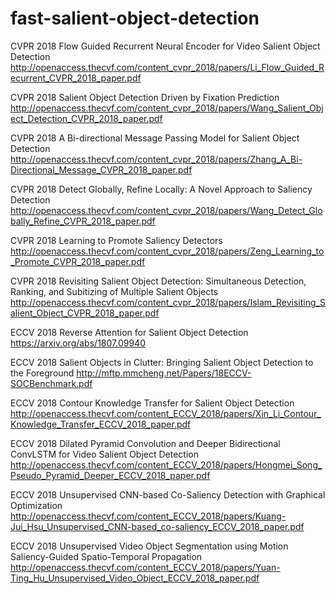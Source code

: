 # fast-salient-object-detection

CVPR 2018 Flow Guided Recurrent Neural Encoder for Video Salient Object Detection http://openaccess.thecvf.com/content_cvpr_2018/papers/Li_Flow_Guided_Recurrent_CVPR_2018_paper.pdf

CVPR 2018 Salient Object Detection Driven by Fixation Prediction http://openaccess.thecvf.com/content_cvpr_2018/papers/Wang_Salient_Object_Detection_CVPR_2018_paper.pdf 

CVPR 2018 A Bi-directional Message Passing Model for Salient Object Detection http://openaccess.thecvf.com/content_cvpr_2018/papers/Zhang_A_Bi-Directional_Message_CVPR_2018_paper.pdf

CVPR 2018 Detect Globally, Refine Locally: A Novel Approach to Saliency Detection http://openaccess.thecvf.com/content_cvpr_2018/papers/Wang_Detect_Globally_Refine_CVPR_2018_paper.pdf

CVPR 2018 Learning to Promote Saliency Detectors http://openaccess.thecvf.com/content_cvpr_2018/papers/Zeng_Learning_to_Promote_CVPR_2018_paper.pdf

CVPR 2018 Revisiting Salient Object Detection: Simultaneous Detection, Ranking, and Subitizing of Multiple Salient Objects http://openaccess.thecvf.com/content_cvpr_2018/papers/Islam_Revisiting_Salient_Object_CVPR_2018_paper.pdf 

ECCV 2018 Reverse Attention for Salient Object Detection https://arxiv.org/abs/1807.09940

ECCV 2018 Salient Objects in Clutter: Bringing Salient Object Detection to the Foreground http://mftp.mmcheng.net/Papers/18ECCV-SOCBenchmark.pdf

ECCV 2018 Contour Knowledge Transfer for Salient Object Detection http://openaccess.thecvf.com/content_ECCV_2018/papers/Xin_Li_Contour_Knowledge_Transfer_ECCV_2018_paper.pdf

ECCV 2018 Dilated Pyramid Convolution and Deeper Bidirectional ConvLSTM for Video Salient Object Detection http://openaccess.thecvf.com/content_ECCV_2018/papers/Hongmei_Song_Pseudo_Pyramid_Deeper_ECCV_2018_paper.pdf

ECCV 2018 Unsupervised CNN-based Co-Saliency Detection with Graphical Optimization http://openaccess.thecvf.com/content_ECCV_2018/papers/Kuang-Jui_Hsu_Unsupervised_CNN-based_co-saliency_ECCV_2018_paper.pdf 

ECCV 2018 Unsupervised Video Object Segmentation using Motion Saliency-Guided Spatio-Temporal Propagation http://openaccess.thecvf.com/content_ECCV_2018/papers/Yuan-Ting_Hu_Unsupervised_Video_Object_ECCV_2018_paper.pdf
